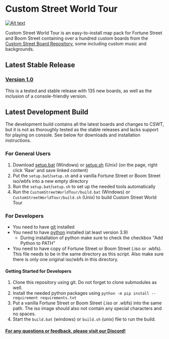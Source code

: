 # Custom Street World Tour

[![Alt text](https://img.youtube.com/vi/FBLjEDI3qWQ/0.jpg)](https://www.youtube.com/watch?v=FBLjEDI3qWQ)

Custom Street World Tour is an easy-to-install map pack for Fortune Street and Boom Street containing over a hundred custom boards from the [Custom Street Board Repository](https://fortunestreetmodding.github.io/maps), some including custom music and backgrounds.

## Latest Stable Release

### [Version 1.0](https://github.com/FortuneStreetModding/CustomStreetWorldTour/releases/tag/1.0)

This is a tested and stable release with 135 new boards, as well as the inclusion of a console-friendly version.

## Latest Development Build

The development build contains all the latest boards and changes to CSWT, but it is not as thoroughly tested as the stable releases and lacks support for playing on console. See below for downloads and installation instructions.

### For General Users

1. Download [setup.bat](Setup/setup.bat) (Windows) or [setup.sh](Setup/setup.sh) (Unix) (on the page, right click 'Raw' and save linked content)
2. Put the `setup.bat`/`setup.sh` and a vanilla Fortune Street or Boom Street iso/wbfs into a new empty directory
3. Run the `setup.bat`/`setup.sh` to set up the needed tools automatically
4. Run the `CustomStreetWorldTour/build.bat` (Windows) or `CustomStreetWorldTour/build.sh` (Unix) to build Custom Street World Tour

### For Developers

- You need to have [git](https://git-scm.com/) installed
- You need to have [python](https://www.python.org/) installed (at least version 3.9)
  - During installation of python make sure to check the checkbox "Add Python to PATH"
- You need to have copy of Fortune Street or Boom Street (.iso or .wbfs). This file needs to be in the same directory as this script. Also make sure there is only one original iso/wbfs in this directory.

#### Getting Started for Developers

1. Clone this repository using git. Do not forget to clone submodules as well.
2. Install the needed python packages using `python -m pip install --requirement requirements.txt`
3. Put a vanilla Fortune Street or Boom Street (.iso or .wbfs) into the same path. The iso image should also not contain any special characters and no spaces.
4. Start the `build.bat` (windows) or `build.sh` (unix) file to run the build.

#### [For any questions or feedback, please visit our Discord!](https://discord.gg/DE9Hn7T)

